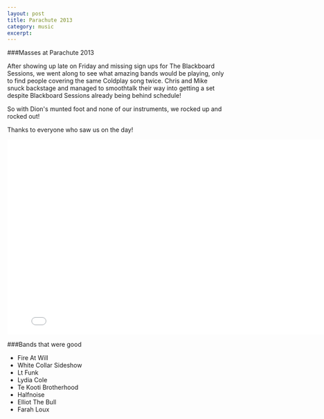 ```yaml
---
layout: post
title: Parachute 2013
category: music
excerpt:
---
```


###Masses at Parachute 2013

After showing up late on Friday and missing sign ups for The Blackboard Sessions, we went along to see what amazing bands would be playing, only to find people covering the same Coldplay song twice. Chris and Mike snuck backstage and managed to smoothtalk their way into getting a set despite Blackboard Sessions already being behind schedule!

So with Dion's munted foot and none of our instruments, we rocked up and rocked out!

Thanks to everyone who saw us on the day!

<iframe width="800" height="450" src="//www.youtube.com/embed/LOlmjDW_c-8" frameborder="0" allowfullscreen></iframe>

###Bands that were good
- Fire At Will
- White Collar Sideshow
- Lt Funk
- Lydia Cole
- Te Kooti Brotherhood
- Halfnoise
- Elliot The Bull
- Farah Loux